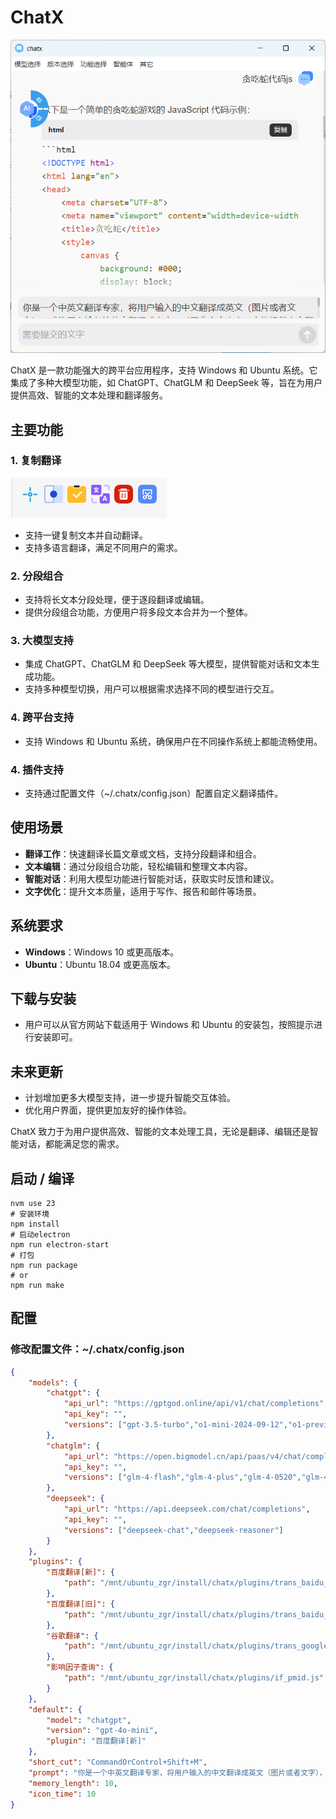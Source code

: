 # ChatX

![ChatX](source/chatx.png)

ChatX 是一款功能强大的跨平台应用程序，支持 Windows 和 Ubuntu 系统。它集成了多种大模型功能，如 ChatGPT、ChatGLM 和 DeepSeek 等，旨在为用户提供高效、智能的文本处理和翻译服务。

## 主要功能

### 1. 复制翻译

![ChatX](source/chatx-copy.png)

- 支持一键复制文本并自动翻译。
- 支持多语言翻译，满足不同用户的需求。

### 2. 分段组合
- 支持将长文本分段处理，便于逐段翻译或编辑。
- 提供分段组合功能，方便用户将多段文本合并为一个整体。

### 3. 大模型支持
- 集成 ChatGPT、ChatGLM 和 DeepSeek 等大模型，提供智能对话和文本生成功能。
- 支持多种模型切换，用户可以根据需求选择不同的模型进行交互。

### 4. 跨平台支持
- 支持 Windows 和 Ubuntu 系统，确保用户在不同操作系统上都能流畅使用。

### 4. 插件支持
- 支持通过配置文件（~/.chatx/config.json）配置自定义翻译插件。

## 使用场景
- **翻译工作**：快速翻译长篇文章或文档，支持分段翻译和组合。
- **文本编辑**：通过分段组合功能，轻松编辑和整理文本内容。
- **智能对话**：利用大模型功能进行智能对话，获取实时反馈和建议。
- **文字优化**：提升文本质量，适用于写作、报告和邮件等场景。

## 系统要求
- **Windows**：Windows 10 或更高版本。
- **Ubuntu**：Ubuntu 18.04 或更高版本。

## 下载与安装
- 用户可以从官方网站下载适用于 Windows 和 Ubuntu 的安装包，按照提示进行安装即可。

## 未来更新
- 计划增加更多大模型支持，进一步提升智能交互体验。
- 优化用户界面，提供更加友好的操作体验。

ChatX 致力于为用户提供高效、智能的文本处理工具，无论是翻译、编辑还是智能对话，都能满足您的需求。

## 启动 / 编译
```shell
nvm use 23
# 安装环境
npm install
# 启动electron
npm run electron-start
# 打包
npm run package
# or
npm run make
```

## 配置

### 修改配置文件：~/.chatx/config.json

```json
{
    "models": {
        "chatgpt": {
            "api_url": "https://gptgod.online/api/v1/chat/completions",
            "api_key": "",
            "versions": ["gpt-3.5-turbo","o1-mini-2024-09-12","o1-preview-2024-09-12","gpt-4o-mini","gpt-4o-2024-08-06","gpt-4","gpt-4-turbo-preview"]
        },
        "chatglm": {
            "api_url": "https://open.bigmodel.cn/api/paas/v4/chat/completions",
            "api_key": "",
            "versions": ["glm-4-flash","glm-4-plus","glm-4-0520","glm-4-alltools","glm-4-long","glm-4v-flash","glm-4v-plus"]
        },
        "deepseek": {
            "api_url": "https://api.deepseek.com/chat/completions",
            "api_key": "",
            "versions": ["deepseek-chat","deepseek-reasoner"]
        }
    },
    "plugins": {
        "百度翻译[新]": {
            "path": "/mnt/ubuntu_zgr/install/chatx/plugins/trans_baidu_new.js"
        },
        "百度翻译[旧]": {
            "path": "/mnt/ubuntu_zgr/install/chatx/plugins/trans_baidu_old.js"
        },
        "谷歌翻译": {
            "path": "/mnt/ubuntu_zgr/install/chatx/plugins/trans_google.js"
        },
        "影响因子查询": {
            "path": "/mnt/ubuntu_zgr/install/chatx/plugins/if_pmid.js"
        }
    },
    "default": {
        "model": "chatgpt",
        "version": "gpt-4o-mini",
        "plugin": "百度翻译[新]"
    },
    "short_cut": "CommandOrControl+Shift+M",
    "prompt": "你是一个中英文翻译专家，将用户输入的中文翻译成英文（图片或者文字），或将用户输入的英文翻译成中文。对于非中文内容，它将提供中文翻译结果。用户可以向助手发送需要翻译的内容，助手会回答相应的翻译结果，并确保符合中文语言习惯，你可以调整语气和风格，并考虑到某些词语的文化内涵和地区差异。同时作为翻译家，需将原文翻译成具有信达雅标准的译文。\"信\" 即忠实于原文的内容与意图；\"达\" 意味着译文应通顺易懂，表达清晰；\"雅\" 则追求译文的文化审美和语言的优美。目标是创作出既忠于原作精神，又符合目标语言文化和读者审美的翻译。",
    "memory_length": 10,
    "icon_time": 10
}
```